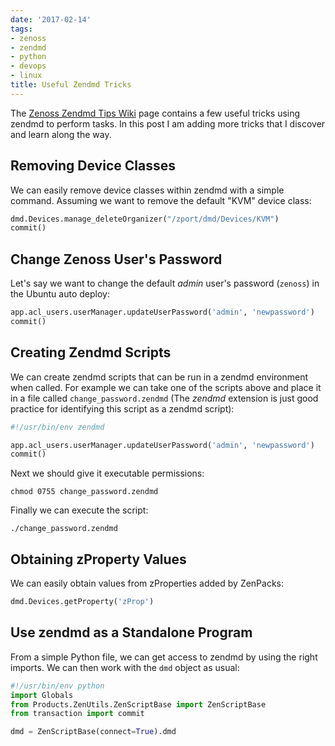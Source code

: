 ```yaml
---
date: '2017-02-14'
tags:
- zenoss
- zendmd
- python
- devops
- linux
title: Useful Zendmd Tricks
---
```


The [Zenoss Zendmd Tips Wiki](http://wiki.zenoss.org/Category:ZenDMD) page contains a few useful tricks using zendmd to perform tasks. In this post I am adding more tricks that I discover and learn along the way.

## Removing Device Classes

We can easily remove device classes within zendmd with a simple command. Assuming we want to remove the default "KVM" device class:

```python
dmd.Devices.manage_deleteOrganizer("/zport/dmd/Devices/KVM")
commit()
```

## Change Zenoss User's Password

Let's say we want to change the default *admin* user's password (`zenoss`) in the Ubuntu auto deploy:

```python
app.acl_users.userManager.updateUserPassword('admin', 'newpassword')
commit()
```

<!--more-->

## Creating Zendmd Scripts

We can create zendmd scripts that can be run in a zendmd environment when called. For example we can take one of the scripts above and place it in a file called `change_password.zendmd` (The *zendmd* extension is just good practice for identifying this script as a zendmd script):

```python
#!/usr/bin/env zendmd

app.acl_users.userManager.updateUserPassword('admin', 'newpassword')
commit()
```

Next we should give it executable permissions:

```
chmod 0755 change_password.zendmd
```

Finally we can execute the script:

```
./change_password.zendmd
```

## Obtaining zProperty Values

We can easily obtain values from zProperties added by ZenPacks:

```python
dmd.Devices.getProperty('zProp')
```

## Use zendmd as a Standalone Program

From a simple Python file, we can get access to zendmd by using the right imports. We can then work with the `dmd` object as usual:

```python
#!/usr/bin/env python
import Globals
from Products.ZenUtils.ZenScriptBase import ZenScriptBase
from transaction import commit

dmd = ZenScriptBase(connect=True).dmd
```
